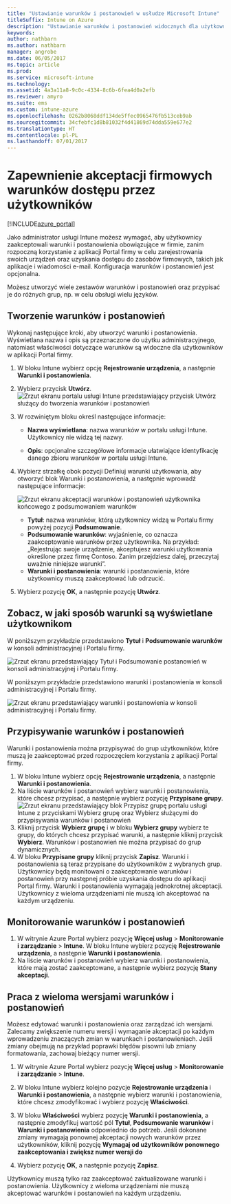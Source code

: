 ```yaml
---
title: "Ustawianie warunków i postanowień w usłudze Microsoft Intune"
titleSuffix: Intune on Azure
description: "Ustawianie warunków i postanowień widocznych dla użytkowników w aplikacji Portal firmy dla usługi Intune. "
keywords: 
author: nathbarn
ms.author: nathbarn
manager: angrobe
ms.date: 06/05/2017
ms.topic: article
ms.prod: 
ms.service: microsoft-intune
ms.technology: 
ms.assetid: 4a3a11a8-9c0c-4334-8c6b-6fea4d0a2efb
ms.reviewer: amyro
ms.suite: ems
ms.custom: intune-azure
ms.openlocfilehash: 0262b8068ddf134de5ffec0965476fb513ceb9ab
ms.sourcegitcommit: 34cfebfc1d8b81032f4d41869d74dda559e677e2
ms.translationtype: HT
ms.contentlocale: pl-PL
ms.lasthandoff: 07/01/2017
---
```

# <a name="ensure-users-accept-company-terms-for-access"></a>Zapewnienie akceptacji firmowych warunków dostępu przez użytkowników

[!INCLUDE[azure_portal](./includes/azure_portal.md)]

Jako administrator usługi Intune możesz wymagać, aby użytkownicy zaakceptowali warunki i postanowienia obowiązujące w firmie, zanim rozpoczną korzystanie z aplikacji Portal firmy w celu zarejestrowania swoich urządzeń oraz uzyskania dostępu do zasobów firmowych, takich jak aplikacje i wiadomości e-mail. Konfiguracja warunków i postanowień jest opcjonalna.

Możesz utworzyć wiele zestawów warunków i postanowień oraz przypisać je do różnych grup, np. w celu obsługi wielu języków.

## <a name="create-terms-and-conditions"></a>Tworzenie warunków i postanowień
Wykonaj następujące kroki, aby utworzyć warunki i postanowienia. Wyświetlana nazwa i opis są przeznaczone do użytku administracyjnego, natomiast właściwości dotyczące warunków są widoczne dla użytkowników w aplikacji Portal firmy.

1. W bloku Intune wybierz opcję **Rejestrowanie urządzenia**, a następnie **Warunki i postanowienia**.
2. Wybierz przycisk **Utwórz**.
![Zrzut ekranu portalu usługi Intune przedstawiający przycisk Utwórz służący do tworzenia warunków i postanowień](media/terms-create-terms.png)
3. W rozwiniętym bloku określ następujące informacje:

   - **Nazwa wyświetlana**: nazwa warunków w portalu usługi Intune. Użytkownicy nie widzą tej nazwy.

   - **Opis**: opcjonalne szczegółowe informacje ułatwiające identyfikację danego zbioru warunków w portalu usługi Intune.

4. Wybierz strzałkę obok pozycji Definiuj warunki użytkowania, aby otworzyć blok Warunki i postanowienia, a następnie wprowadź następujące informacje:

   ![Zrzut ekranu akceptacji warunków i postanowień użytkownika końcowego z podsumowaniem warunków](./media/terms-summary-create.png)

   - **Tytuł**: nazwa warunków, którą użytkownicy widzą w Portalu firmy powyżej pozycji **Podsumowanie**.
   - **Podsumowanie warunków**: wyjaśnienie, co oznacza zaakceptowanie warunków przez użytkownika. Na przykład: „Rejestrując swoje urządzenie, akceptujesz warunki użytkowania określone przez firmę Contoso. Zanim przejdziesz dalej, przeczytaj uważnie niniejsze warunki”.
   - **Warunki i postanowienia**: warunki i postanowienia, które użytkownicy muszą zaakceptować lub odrzucić.

5. Wybierz pozycję **OK**, a następnie pozycję **Utwórz**.

## <a name="see-how-terms-are-displayed-to-your-users"></a>Zobacz, w jaki sposób warunki są wyświetlane użytkownikom
W poniższym przykładzie przedstawiono **Tytuł** i **Podsumowanie warunków** w konsoli administracyjnej i Portalu firmy.

![Zrzut ekranu przedstawiający Tytuł i Podsumowanie postanowień w konsoli administracyjnej i Portalu firmy.](./media/terms-summary-terms.png)

W poniższym przykładzie przedstawiono warunki i postanowienia w konsoli administracyjnej i Portalu firmy.

![Zrzut ekranu przedstawiający warunki i postanowienia w konsoli administracyjnej i Portalu firmy.](./media/terms-properties-terms.png)

## <a name="assign-terms-and-conditions"></a>Przypisywanie warunków i postanowień

Warunki i postanowienia można przypisywać do grup użytkowników, które muszą je zaakceptować przed rozpoczęciem korzystania z aplikacji Portal firmy.

1. W bloku Intune wybierz opcję **Rejestrowanie urządzenia**, a następnie **Warunki i postanowienia**.
2. Na liście warunków i postanowień wybierz warunki i postanowienia, które chcesz przypisać, a następnie wybierz pozycję **Przypisane grupy**.
![Zrzut ekranu przedstawiający blok Przypisz grupę portalu usługi Intune z przyciskami Wybierz grupę oraz Wybierz służącymi do przypisywania warunków i postanowień](media/terms-assign-groups.png)
3. Kliknij przycisk **Wybierz grupę** i w bloku **Wybierz grupy** wybierz te grupy, do których chcesz przypisać warunki, a następnie kliknij przycisk **Wybierz**. Warunków i postanowień nie można przypisać do grup dynamicznych.
4. W bloku **Przypisane grupy** kliknij przycisk **Zapisz**.  Warunki i postanowienia są teraz przypisane do użytkowników z wybranych grup. Użytkownicy będą monitowani o zaakceptowanie warunków i postanowień przy następnej próbie uzyskania dostępu do aplikacji Portal firmy. Warunki i postanowienia wymagają jednokrotnej akceptacji. Użytkownicy z wieloma urządzeniami nie muszą ich akceptować na każdym urządzeniu.


## <a name="monitor-terms-and-conditions"></a>Monitorowanie warunków i postanowień

1. W witrynie Azure Portal wybierz pozycję **Więcej usług** > **Monitorowanie i zarządzanie** > **Intune**. W bloku Intune wybierz pozycję **Rejestrowanie urządzenia**, a następnie **Warunki i postanowienia**.
2. Na liście warunków i postanowień wybierz warunki i postanowienia, które mają zostać zaakceptowane, a następnie wybierz pozycję **Stany akceptacji**.

## <a name="work-with-multiple-versions-of-terms-and-conditions"></a>Praca z wieloma wersjami warunków i postanowień
Możesz edytować warunki i postanowienia oraz zarządzać ich wersjami. Zalecamy zwiększenie numeru wersji i wymaganie akceptacji po każdym wprowadzeniu znaczących zmian w warunkach i postanowieniach. Jeśli zmiany obejmują na przykład poprawki błędów pisowni lub zmiany formatowania, zachowaj bieżący numer wersji.

1. W witrynie Azure Portal wybierz pozycję **Więcej usług** > **Monitorowanie i zarządzanie** > **Intune**.

2. W bloku Intune wybierz kolejno pozycje **Rejestrowanie urządzenia** i **Warunki i postanowienia**, a następnie wybierz warunki i postanowienia, które chcesz zmodyfikować i wybierz pozycję **Właściwości**.

4. W bloku **Właściwości** wybierz pozycję **Warunki i postanowienia**, a następnie zmodyfikuj wartość pól **Tytuł**, **Podsumowanie warunków** i **Warunki i postanowienia** odpowiednio do potrzeb. Jeśli dokonane zmiany wymagają ponownej akceptacji nowych warunków przez użytkowników, kliknij pozycję **Wymagaj od użytkowników ponownego zaakceptowania i zwiększ numer wersji do**

4.  Wybierz pozycję **OK**, a następnie pozycję **Zapisz**.

Użytkownicy muszą tylko raz zaakceptować zaktualizowane warunki i postanowienia. Użytkownicy z wieloma urządzeniami nie muszą akceptować warunków i postanowień na każdym urządzeniu.
